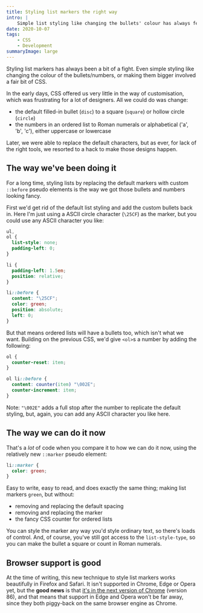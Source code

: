 ```yaml
---
title: Styling list markers the right way
intro: |
    Simple list styling like changing the bullets' colour has always felt like a hack, involving a lot of CSS. But now there's a proper way to do it!
date: 2020-10-07
tags:
    - CSS
    - Development
summaryImage: large
---
```


Styling list markers has always been a bit of a fight. Even simple styling like changing the colour of the bullets/numbers, or making them bigger involved a fair bit of CSS.

In the early days, CSS offered us very little in the way of customisation, which was frustrating for a lot of designers. All we could do was change:

- the default filled-in bullet (`disc`) to a square (`square`) or hollow circle (`circle`)
- the numbers in an ordered list to Roman numerals or alphabetical ('a', 'b', 'c'), either uppercase or lowercase

Later, we were able to replace the default characters, but as ever, for lack of the right tools, we resorted to a hack to make those designs happen.


## The way we've been doing it

For a long time, styling lists by replacing the default markers with custom `::before` pseudo elements is the way we got those bullets and numbers looking fancy.

First we'd get rid of the default list styling and add the custom bullets back in. Here I'm just using a ASCII circle character (`\25CF`) as the marker, but you could use any ASCII character you like:

```css
ul,
ol {
  list-style: none;
  padding-left: 0;
}

li {
  padding-left: 1.5em;
  position: relative;
}

li::before {
  content: "\25CF";
  color: green;
  position: absolute;
  left: 0;
}
```

But that means ordered lists will have a bullets too, which isn't what we want. Building on the previous CSS, we'd give `<ol>`s a number by adding the following:

```css
ol {
  counter-reset: item;
}

ol li::before {
  content: counter(item) "\002E";
  counter-increment: item;
}
```

Note: `"\002E"` adds a full stop after the number to replicate the default styling, but, again, you can add any ASCII character you like here.


## The way we can do it now

That's a *lot* of code when you compare it to how we can do it now, using the relatively new `::marker` pseudo element:

```css
li::marker {
  color: green;
}
```

Easy to write, easy to read, and does exactly the same thing; making list markers `green`, but without:

- removing and replacing the default spacing
- removing and replacing the marker
- the fancy CSS counter for ordered lists

You can style the marker any way you'd style ordinary text, so there's loads of control. And, of course, you've still got access to the `list-style-type`, so you can make the bullet a square or count in Roman numerals.


## Browser support is good

At the time of writing, this new technique to style list markers works beautifully in Firefox and Safari. It isn't supported in Chrome, Edge or Opera yet, but the **good news** is that [it's in the next version of Chrome](https://caniuse.com/css-marker-pseudo) (version 86), and that means that support in Edge and Opera won't be far away, since they both piggy-back on the same browser engine as Chrome.
